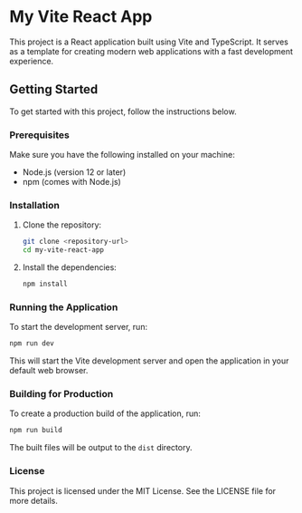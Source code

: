 # My Vite React App

This project is a React application built using Vite and TypeScript. It serves as a template for creating modern web applications with a fast development experience.

## Getting Started

To get started with this project, follow the instructions below.

### Prerequisites

Make sure you have the following installed on your machine:

- Node.js (version 12 or later)
- npm (comes with Node.js)

### Installation

1. Clone the repository:

   ```bash
   git clone <repository-url>
   cd my-vite-react-app
   ```

2. Install the dependencies:

   ```bash
   npm install
   ```

### Running the Application

To start the development server, run:

```bash
npm run dev
```

This will start the Vite development server and open the application in your default web browser.

### Building for Production

To create a production build of the application, run:

```bash
npm run build
```

The built files will be output to the `dist` directory.

### License

This project is licensed under the MIT License. See the LICENSE file for more details.